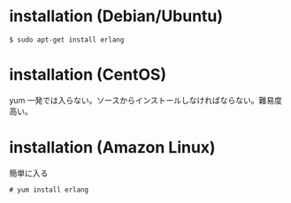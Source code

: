 # installation (Debian/Ubuntu)

```
$ sudo apt-get install erlang
```

# installation (CentOS)

yum 一発では入らない。ソースからインストールしなければならない。難易度高い。

# installation (Amazon Linux)

簡単に入る

```
# yum install erlang
```
